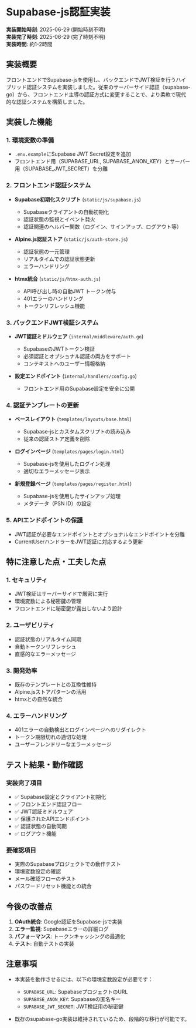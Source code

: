 # Supabase-js認証実装

**実装開始時刻**: 2025-06-29 (開始時刻不明)  
**実装完了時刻**: 2025-06-29 (完了時刻不明)  
**実装時間**: 約1-2時間

## 実装概要

フロントエンドでSupabase-jsを使用し、バックエンドでJWT検証を行うハイブリッド認証システムを実装しました。従来のサーバーサイド認証（supabase-go）から、フロントエンド主導の認証方式に変更することで、より柔軟で現代的な認証システムを構築しました。

## 実装した機能

### 1. 環境変数の準備
- `.env.example`にSupabase JWT Secret設定を追加
- フロントエンド用（SUPABASE_URL, SUPABASE_ANON_KEY）とサーバー用（SUPABASE_JWT_SECRET）を分離

### 2. フロントエンド認証システム
- **Supabase初期化スクリプト** (`static/js/supabase.js`)
  - Supabaseクライアントの自動初期化
  - 認証状態の監視とイベント発火
  - 認証関連のヘルパー関数（ログイン、サインアップ、ログアウト等）

- **Alpine.js認証ストア** (`static/js/auth-store.js`)
  - 認証状態の一元管理
  - リアルタイムでの認証状態更新
  - エラーハンドリング

- **htmx統合** (`static/js/htmx-auth.js`)
  - API呼び出し時の自動JWT トークン付与
  - 401エラーのハンドリング
  - トークンリフレッシュ機能

### 3. バックエンドJWT検証システム
- **JWT認証ミドルウェア** (`internal/middleware/auth.go`)
  - SupabaseのJWTトークン検証
  - 必須認証とオプショナル認証の両方をサポート
  - コンテキストへのユーザー情報格納

- **設定エンドポイント** (`internal/handlers/config.go`)
  - フロントエンド用のSupabase設定を安全に公開

### 4. 認証テンプレートの更新
- **ベースレイアウト** (`templates/layouts/base.html`)
  - Supabase-jsとカスタムスクリプトの読み込み
  - 従来の認証ストア定義を削除

- **ログインページ** (`templates/pages/login.html`)
  - Supabase-jsを使用したログイン処理
  - 適切なエラーメッセージ表示

- **新規登録ページ** (`templates/pages/register.html`)
  - Supabase-jsを使用したサインアップ処理
  - メタデータ（PSN ID）の設定

### 5. APIエンドポイントの保護
- JWT認証が必要なエンドポイントとオプショナルなエンドポイントを分離
- CurrentUserハンドラーをJWT認証に対応するよう更新

## 特に注意した点・工夫した点

### 1. セキュリティ
- JWT検証はサーバーサイドで厳密に実行
- 環境変数による秘密鍵の管理
- フロントエンドに秘密鍵が露出しないよう設計

### 2. ユーザビリティ
- 認証状態のリアルタイム同期
- 自動トークンリフレッシュ
- 直感的なエラーメッセージ

### 3. 開発効率
- 既存のテンプレートとの互換性維持
- Alpine.jsストアパターンの活用
- htmxとの自然な統合

### 4. エラーハンドリング
- 401エラーの自動検出とログインページへのリダイレクト
- トークン期限切れの適切な処理
- ユーザーフレンドリーなエラーメッセージ

## テスト結果・動作確認

### 実装完了項目
- ✅ Supabase設定とクライアント初期化
- ✅ フロントエンド認証フロー
- ✅ JWT認証ミドルウェア
- ✅ 保護されたAPIエンドポイント
- ✅ 認証状態の自動同期
- ✅ ログアウト機能

### 要確認項目
- 実際のSupabaseプロジェクトでの動作テスト
- 環境変数設定の確認
- メール確認フローのテスト
- パスワードリセット機能との統合

## 今後の改善点

1. **OAuth統合**: Google認証をSupabase-jsで実装
2. **エラー監視**: Supabaseエラーの詳細ログ
3. **パフォーマンス**: トークンキャッシングの最適化
4. **テスト**: 自動テストの実装

## 注意事項

- 本実装を動作させるには、以下の環境変数設定が必要です：
  - `SUPABASE_URL`: SupabaseプロジェクトのURL
  - `SUPABASE_ANON_KEY`: Supabaseの匿名キー
  - `SUPABASE_JWT_SECRET`: JWT検証用の秘密鍵

- 既存のsupabase-go実装は維持されているため、段階的な移行が可能です。